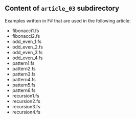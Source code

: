 ## Content of `article_03` subdirectory

Examples written in F# that are used in the following article:
[]()

- fibonacci1.fs
- fibonacci2.fs
- odd_even_1.fs
- odd_even_2.fs
- odd_even_3.fs
- odd_even_4.fs
- pattern1.fs
- pattern2.fs
- pattern3.fs
- pattern4.fs
- pattern5.fs
- pattern6.fs
- recursion1.fs
- recursion2.fs
- recursion3.fs
- recursion4.fs
